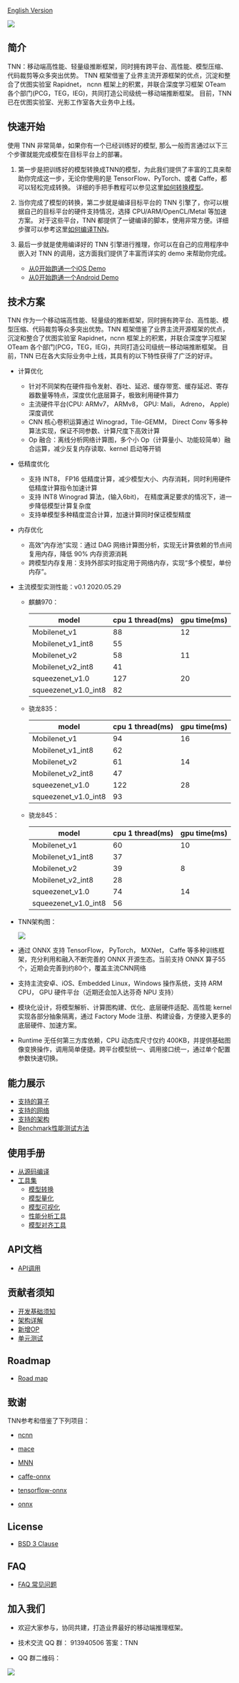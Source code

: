 [English Version](README_EN.md)
<div align=left ><img src="./TNN.png"/>

## 简介

TNN：移动端高性能、轻量级推断框架，同时拥有跨平台、高性能、模型压缩、代码裁剪等众多突出优势。 TNN 框架借鉴了业界主流开源框架的优点，沉淀和整合了优图实验室 Rapidnet， ncnn 框架上的积累，并联合深度学习框架 OTeam 各个部门(PCG，TEG，IEG)，共同打造公司级统一移动端推断框架。
目前，TNN 已在优图实验室、光影工作室各大业务中上线。

## 快速开始

使用 TNN 非常简单，如果你有一个已经训练好的模型, 那么一般而言通过以下三个步骤就能完成模型在目标平台上的部署。
1. 第一步是把训练好的模型转换成TNN的模型，为此我们提供了丰富的工具来帮助你完成这一步，无论你使用的是 TensorFlow、PyTorch、或者 Caffe，都可以轻松完成转换。
详细的手把手教程可以参见这里[如何转换模型](doc/cn/user/convert.md)。

2. 当你完成了模型的转换，第二步就是编译目标平台的 TNN 引擎了，你可以根据自己的目标平台的硬件支持情况，选择 CPU/ARM/OpenCL/Metal 等加速方案。
   对于这些平台，TNN 都提供了一键编译的脚本，使用非常方便。详细步骤可以参考这里[如何编译TNN](doc/cn/user/compile.md)。

3. 最后一步就是使用编译好的 TNN 引擎进行推理，你可以在自己的应用程序中嵌入对 TNN 的调用，这方面我们提供了丰富而详实的 demo 来帮助你完成。
    *  [从0开始跑通一个iOS Demo](doc/cn/user/demo.md)
    *  [从0开始跑通一个Android Demo](doc/cn/user/demo.md)

## 技术方案

TNN 作为一个移动端高性能、轻量级的推断框架，同时拥有跨平台、高性能、模型压缩、代码裁剪等众多突出优势。TNN 框架借鉴了业界主流开源框架的优点，沉淀和整合了优图实验室 Rapidnet，ncnn 框架上的积累，并联合深度学习框架 OTeam 各个部门(PCG，TEG，IEG)，共同打造公司级统一移动端推断框架。
目前，TNN 已在各大实际业务中上线，其具有的以下特性获得了广泛的好评。

* 计算优化
    * 针对不同架构在硬件指令发射、吞吐、延迟、缓存带宽、缓存延迟、寄存器数量等特点，深度优化底层算子，极致利用硬件算力
    * 主流硬件平台(CPU: ARMv7， ARMv8， GPU: Mali， Adreno， Apple) 深度调优
    * CNN 核心卷积运算通过 Winograd，Tile-GEMM， Direct Conv 等多种算法实现，保证不同参数、计算尺度下高效计算
    * Op 融合：离线分析网络计算图，多个小 Op（计算量小、功能较简单）融合运算，减少反复内存读取、kernel 启动等开销

* 低精度优化
    * 支持 INT8， FP16 低精度计算，减少模型大小、内存消耗，同时利用硬件低精度计算指令加速计算
    * 支持 INT8 Winograd 算法，(输入6bit)， 在精度满足要求的情况下，进一步降低模型计算复杂度
    * 支持单模型多种精度混合计算，加速计算同时保证模型精度

* 内存优化
    * 高效”内存池”实现：通过 DAG 网络计算图分析，实现无计算依赖的节点间复用内存，降低 90% 内存资源消耗
    * 跨模型内存复用：支持外部实时指定用于网络内存，实现“多个模型，单份内存”。

* 主流模型实测性能：v0.1 2020.05.29

    * 麒麟970：

        | model                     | cpu 1 thread(ms) | gpu time(ms) |
        |---------------------------|--------------|--------------|
        | Mobilenet_v1              | 88           |   12         |
        | Mobilenet_v1_int8         | 55           |              |
        | Mobilenet_v2              | 58           |   11         |
        | Mobilenet_v2_int8         | 41           |              |
        | squeezenet_v1.0           | 127          |   20         |
        | squeezenet_v1.0_int8      | 82           |              |

    * 骁龙835：

        | model                     | cpu 1 thread(ms) | gpu time(ms) |
        |---------------------------|--------------|--------------|
        | Mobilenet_v1              | 94           |   16         |
        | Mobilenet_v1_int8         | 62           |              |
        | Mobilenet_v2              | 61           |   14         |
        | Mobilenet_v2_int8         | 47           |              |
        | squeezenet_v1.0           | 122          |   28         |
        | squeezenet_v1.0_int8      | 93           |              |

    * 骁龙845：

        | model                     | cpu 1 thread(ms) | gpu time(ms) |
        |---------------------------|--------------|--------------|
        | Mobilenet_v1              | 60           |   10         |
        | Mobilenet_v1_int8         | 37           |              |
        | Mobilenet_v2              | 39           |   8          |
        | Mobilenet_v2_int8         | 28           |              |
        | squeezenet_v1.0           | 74           |   14         |
        | squeezenet_v1.0_int8      | 56           |              |


* TNN架构图：

   <div><img src="./doc/cn/imgs/tnn_architect.jpg"/>

* 通过 ONNX 支持 TensorFlow， PyTorch， MXNet， Caffe 等多种训练框架，充分利用和融入不断完善的 ONNX 开源生态。当前支持 ONNX 算子55个，近期会完善到约80个，覆盖主流CNN网络
* 支持主流安卓、iOS、Embedded Linux，Windows 操作系统，支持 ARM CPU， GPU 硬件平台（近期还会加入达芬奇 NPU 支持）
* 模块化设计，将模型解析、计算图构建、优化、底层硬件适配、高性能 kernel 实现各部分抽象隔离，通过 Factory Mode 注册、构建设备，方便接入更多的底层硬件、加速方案。
* Runtime 无任何第三方库依赖，CPU 动态库尺寸仅约 400KB，并提供基础图像变换操作，调用简单便捷。跨平台模型统一、调用接口统一，通过单个配置参数快速切换。

## 能力展示
* [支持的算子](doc/cn/user/support.md)
* [支持的网络](doc/cn/user/support.md)
* [支持的架构](doc/cn/user/support.md)
* [Benchmark性能测试方法](doc/cn/development/profiling.md)

## 使用手册
* [从源码编译](doc/cn/user/compile.md)
* [工具集]()
    * [模型转换](doc/cn/user/convert.md)
    * [模型量化](doc/cn/user/quantization.md)
    * [模型可视化](doc/cn/user/visual.md)
    * [性能分析工具](doc/cn/development/profiling.md)
    * [模型对齐工具](doc/cn/development/model_check.md)

## API文档
* [API调用](doc/cn/user/api.md)

## 贡献者须知
* [开发基础须知](doc/cn/development/contributing.md)
* [架构详解](doc/cn/development/architecture.md)
* [新增OP](doc/cn/development/add_op.md)
* [单元测试](doc/cn/development/unit_test.md)

## Roadmap
* [Road map]()

## 致谢
TNN参考和借鉴了下列项目：

* [ncnn](https://github.com/Tencent/ncnn)

* [mace](https://github.com/XiaoMi/mace.git)

* [MNN](https://github.com/alibaba/MNN)

* [caffe-onnx](https://github.com/htshinichi/caffe-onnx)

* [tensorflow-onnx](https://github.com/onnx/tensorflow-onnx)

* [onnx](https://github.com/onnx/onnx)

## License

* [BSD 3 Clause](LICENSE)

## FAQ
* [FAQ 常见问题](doc/cn/faq.md)

## 加入我们

* 欢迎大家参与，协同共建，打造业界最好的移动端推理框架。

* 技术交流 QQ 群： 913940506 答案：TNN

* QQ 群二维码：
<div align=left ><img src="./TNN-QQ.png"/>
